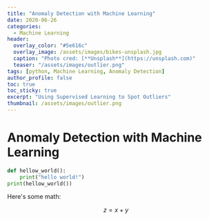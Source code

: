 ```yaml
---
title: "Anomaly Detection with Machine Learning"
date: 2020-06-26
categories:
  - Machine Learning
header:
  overlay_color: "#5e616c"
  overlay_image: /assets/images/bikes-unsplash.jpg
  caption: "Photo cred: [**Unsplash**](https://unsplash.com)"
  teaser: "/assets/images/outlier.png"  
tags: [python, Machine Learning, Anomaly Detection]
author_profile: false
toc: true
toc_sticky: true
excerpt: "Using Supervised Learning to Spot Outliers"
thumbnail: /assets/images/outlier.png 
---
```



# Anomaly Detection with Machine Learning


```python
def hellow_world():
    print("hello world!")
print(hellow_world())    
```


Here's some math:

$$z=x+y$$
